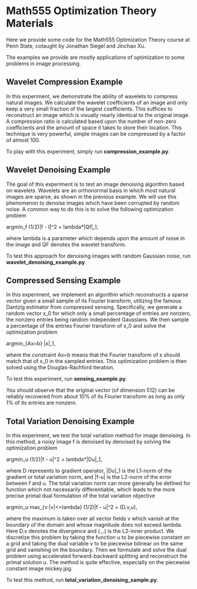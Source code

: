 # Math555 Optimization Theory Materials

Here we provide some code for the Math555 Optimization Theory course at Penn State,
cotaught by Jonathan Siegel and Jinchao Xu.

The examples we provide are mostly applications of optimization to some problems in 
image processing.

## Wavelet Compression Example

In this experiment, we demonstrate the ability of wavelets to compress natural images.
We calculate the wavelet coefficients of an image and only keep a very small fraction of
the largest coefficients. This suffices to reconstruct an image which is visually nearly
identical to the original image. A compression ratio is calculated based upon the number
of non-zero coefficients and the amount of space it takes to store their location. This
technique is very powerful, simple images can be compressed by a factor of almost 100.

To play with this experiment, simply run **compression_example.py**.

## Wavelet Denoising Example

The goal of this experiment is to test an image denoising algorithm based
on wavelets. Wavelets are an orthonormal basis in which most natural images
are sparse, as shown in the previous example. We will use this phenomenon to
denoise images which have been corrupted by random noise. A common way to 
do this is to solve the following optimization problem

argmin_f (1/2)|f - I|^2 + lambda*|Qf|_1,

where lambda is a parameter which depends upon the amount of noise in the image
and QF denotes the wavelet transform. 

To test this approach for denoising images with
random Gaussian noise, run **wavelet_denoising_example.py**.

## Compressed Sensing Example

In this experiment, we implement an algorithm which reconstructs a sparse vector given a
small sample of its Fourier transform, utilizing the famous Dantzig estimator from compressed
sensing. Specifically, we generate a random vector x_0 for which only a small percentage of entries
are nonzero, the nonzero entries being random independent Gaussians. We then sample a percentage
of the entries Fourier transform of x_0 and solve the optimization problem

argmin_{Ax=b} |x|_1,

where the constraint Ax=b means that the Fourier transform of x should match that of x_0 in the
sampled entries. This optimization problem is then solved using the Douglas-Rachford iteration.

To test this experiment, run **sensing_example.py**. 

You should observe that the original vector
(of dimension 512) can be reliably recovered from about 10% of its Fourier transform as long as
only 1% of its entries are nonzero.

## Total Variation Denoising Example

In this experiment, we test the total variation method for image denoising. In this method, a noisy
image f is denoised by denoised by solving the optimization problem

argmin_u (1/2)|f - u|^2 + lambda*|Du|_1,

where D represents to gradient operator, |Du|_1 is the L1-norm of the gradient or total variation norm,
and |f-u| is the L2-norm of the error between f and u. The total variation norm can more generally be
defined for function which not necessarily differentiable, which leads to the more precise primal dual
formulation of the total variation objective

argmin_u max_{v:|v|<=lambda} (1/2)|f - u|^2 + (D.v,u),

where the maximum is taken over all vector fields v which vanish at the boundary of the domain and whose
magnitude does not exceed lambda. Here D.v denotes the divergence and (.,.) is the L2-inner product. We
discretize this problem by taking the function u to be piecewise constant on a grid and taking the dual
variable v to be piecewise bilinear on the same grid and vanishing on the boundary. Then we formulate
and solve the dual problem using accelerated forward-backward splitting and reconstruct the primal
solution u. The method is quite effective, especially on the piecewise constant image mickey.jpg.

To test this method, run **total_variation_denoising_xample.py**.
